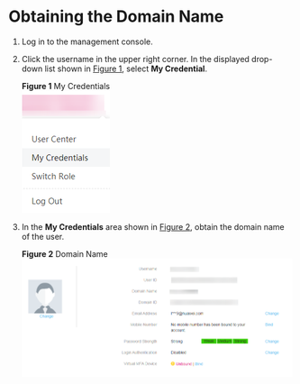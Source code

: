 # Obtaining the Domain Name<a name="EN-US_TOPIC_0047786739"></a>

1.  Log in to the management console.
2.  Click the username in the upper right corner. In the displayed drop-down list shown in  [Figure 1](#en-us_topic_0046655038_fig44439045174848), select  **My Credential**.

    **Figure  1**  My Credentials<a name="en-us_topic_0046655038_fig44439045174848"></a>  
    ![](figures/my-credentials.png "my-credentials")

3.  In the  **My Credentials**  area shown in  [Figure 2](#en-us_topic_0046655038_fig19894662101419), obtain the domain name of the user.

    **Figure  2**  Domain Name<a name="en-us_topic_0046655038_fig19894662101419"></a>  
    ![](figures/domain-name.png "domain-name")


